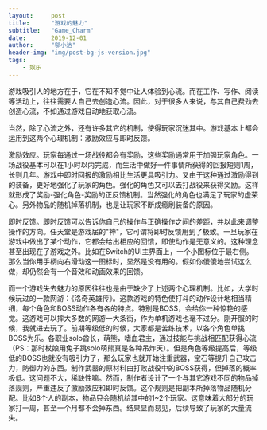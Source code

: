 ```yaml
---
layout:     post
title:      "游戏的魅力"
subtitle:   "Game_Charm"
date:       2019-12-01
author:     "邬小达"
header-img: "img/post-bg-js-version.jpg"
tags:
    - 娱乐
---
```


游戏吸引人的地方在于，它在不知不觉中让人体验到心流。而在工作、写作、阅读等活动上，往往需要人自己去创造心流。因此，对于很多人来说，与其自己费劲去创造心流，不如通过游戏自动地获取心流。

当然，除了心流之外，还有许多其它的机制，使得玩家沉迷其中。游戏基本上都会运用到这两个心理机制：激励效应与即时反馈。

激励效应。玩家每通过一场战役都会有奖励，这些奖励通常用于加强玩家角色。一场战役基本可以在1小时以内完成，而生活中做好一件事情所获得的回报短则1周，长则几年。游戏中即时回报的激励相比生活更具吸引力。又由于这种通过激励得到的装备，更好地强化了玩家的角色。强化的角色又可以去打战役来获得奖励。这样就形成了奖励-强化角色-奖励的正反馈机制。当然强化的角色也满足了玩家的虚荣心。另外物品的随机掉落机制，也是让玩家不断成瘾刷装备的原因。

即时反馈。即时反馈可以告诉你自己的操作与正确操作之间的差距，并以此来调整操作的方向。任天堂是游戏届的"神"，它可谓将即时反馈用到了极致。一旦玩家在游戏中做出了某个动作，它都会给出相应的回馈，即使动作是无意义的。这种理念甚至出现在了游戏之外。比如在Switch的UI主界面上，一个小图标位于最右侧。那么当你用手柄向右滑动这一图标时，显然是没有用的。假如你傻傻地尝试这么做，却仍然会有一个音效和动画效果的回馈。

而一个游戏失去魅力的原因往往也是由于缺少了上述两个心理机制。比如，大学时候玩过的一款网游：《洛奇英雄传》。这款游戏的特色使打斗的动作设计地相当精细，每个角色和BOSS动作各有各的特点。特别是BOSS，会给你一种惊艳的感觉。这游戏可以摔大多数的网游一大条街，作为单机游戏也毫不过分。刚开服的时候，我就进去玩了。前期等级低的时候，大家都是苦练技术，以各个角色单挑BOSS为乐。各职业solo酋长，萌熊，嗜血君主，通过技能与挑战相匹配获得心流（PS：那时杖娘用兔子跳solo萌熊真是各种吊炸天）。但是角色等级提高后，等级低的BOSS也就没有吸引力了，那么玩家也就开始注重武器，宝石等提升自己攻击力，防御力的东西。制作武器的原材料由打败战役中的BOSS获得，但掉落的概率极低。这问题不大，稀缺性嘛。然而，制作者设计了一个与其它游戏不同的物品掉落规则，严重违反了激励效应和即时反馈。这个规则是把副本所掉落物品随机分配。比如8个人的副本，物品只会随机给其中的1~2个玩家。这意味着大部分的玩家打一周，甚至一个月都不会掉东西。结果显而易见，后续导致了玩家的大量流失。

